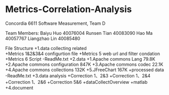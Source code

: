 ﻿# Metrics-Correlation-Analysis
Concordia 6611 Software Measurement, Team D

Team Members:
	Baiyu Huo 40076004
	Runsen Tian 40083090
	Hao Ma 40057767
	Liangzhao Lin 40085480
	
File Structure
	+1.data collecting related  
     		+Metrics 1&2&3&4 configurtion file
     		+Metrics 5 web url and filter condation
     		+Metrics 6 Script
     		-ReadMe.txt
	+2.data
     		+1.Apache commons Lang 79.8K
     		+2.Apache commons configuration 847K
     		+3.Apache commons codec 22.1K
     		+4.Apache commons collections 132K
     		+5.JFreeChart 167K
     		+processed data
     		-ReadMe.txt
    	+3.data analysis
      		+Correction 1、2&3
      		+Correction 1、2&4
      		+Correction 1、2&6
      		+Correction 5&6
      		+dataCollectOverview
      		+matlab
    	+4.document
    
    	
